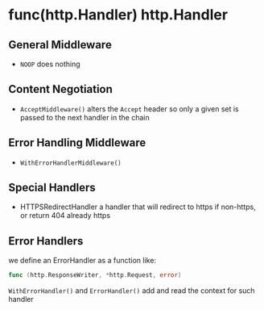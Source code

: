 # func(http.Handler) http.Handler

## General Middleware

* `NOOP` does nothing

## Content Negotiation

* `AcceptMiddleware()` alters the `Accept` header so only a given set is passed
  to the next handler in the chain

## Error Handling Middleware

* `WithErrorHandlerMiddleware()`

## Special Handlers

* HTTPSRedirectHandler a handler that will redirect to https if
  non-https, or return 404 already https

## Error Handlers

we define an ErrorHandler as a function like:

```go
func (http.ResponseWriter, *http.Request, error)
```

`WithErrorHandler()` and `ErrorHandler()` add and read the context
for such handler
